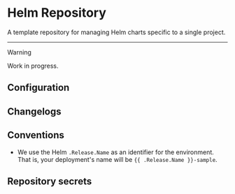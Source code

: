 # Helm Repository

A template repository for managing Helm charts specific to a single project.

--------------------------------------------------------------------------------

> [!WARNING]
> Work in progress.

## Configuration

## Changelogs


## Conventions

- We use the Helm `.Release.Name` as an identifier for the environment. That is, your deployment's name will be `{{ .Release.Name }}-sample`.

## Repository secrets
